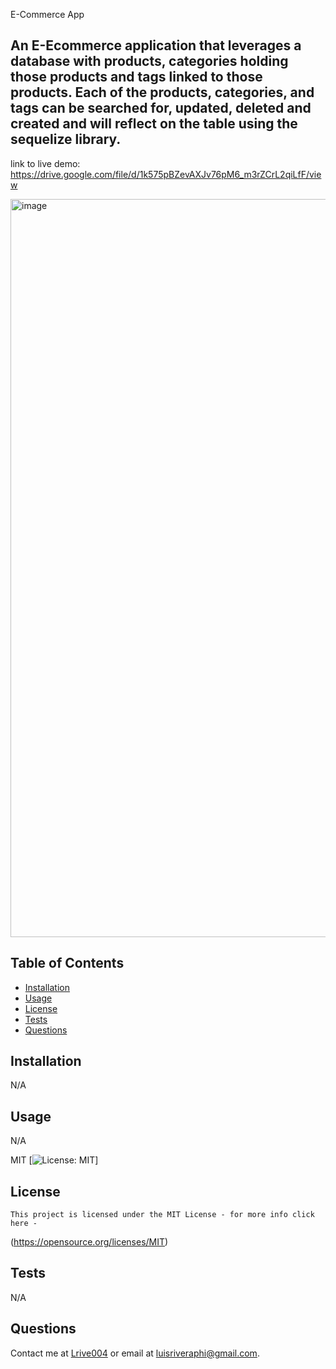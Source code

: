 E-Commerce App
  ## An E-Ecommerce application that leverages a database with products, categories holding those products and tags linked to those products. Each of the products, categories, and tags can be searched for, updated, deleted and created and will reflect on the table using the sequelize library.


link to live demo: https://drive.google.com/file/d/1k575pBZevAXJv76pM6_m3rZCrL2qiLfF/view

  <img width="1181" alt="image" src="https://github.com/Lrive004/e-commerce-back-end-/assets/112648247/1ecc27b8-fda8-40a5-a067-350697f165fc">


  ## Table of Contents
  - [Installation](#installation)
  - [Usage](#usage)
  - [License](#license)
  - [Tests](#tests)
  - [Questions](#questions)

  ## Installation
  N/A
  ## Usage
  N/A
  
  MIT
  [![License: MIT](https://img.shields.io/badge/License-MIT-yellow.svg)]
  ## License 
    This project is licensed under the MIT License - for more info click here -
  (https://opensource.org/licenses/MIT)
  ## Tests
  N/A
  ## Questions
  Contact me at [Lrive004](https://github.com/Lrive004) or email at luisriveraphi@gmail.com.
